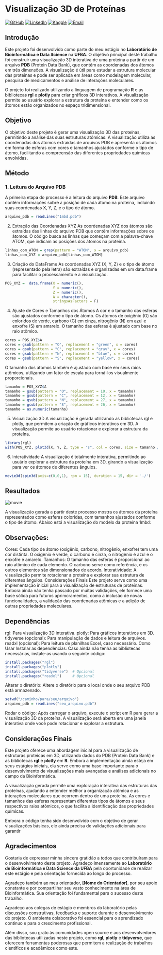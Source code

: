 # Visualização 3D de Proteínas

[![GitHub](https://img.shields.io/badge/GitHub-Eduardo%20Coqueiro-blue?style=flat&logo=github)](https://github.com/Edu-png)
[![LinkedIn](https://img.shields.io/badge/LinkedIn-Eduardo%20Coqueiro-blue?style=flat&logo=linkedin)](https://www.linkedin.com/in/eduardocoqueiro)
[![Kaggle](https://img.shields.io/badge/Kaggle-Eduardo%20Coqueiro-blue?style=flat&logo=kaggle)](https://www.kaggle.com)
[![Email](https://img.shields.io/badge/Email-eduardocoqueiro%40gmail.com-blue?style=flat&logo=gmail)](mailto:eduardocoqueiro@gmail.com)

## Introdução

Este projeto foi desenvolvido como parte do meu estágio no **Laboratório de Bioinformática e Data Science** na **UFBA**. O objetivo principal deste trabalho foi construir uma visualização 3D interativa de uma proteína a partir de um arquivo **PDB** (Protein Data Bank), que contém as coordenadas dos átomos em três dimensões. A visualização é útil para estudar a estrutura molecular das proteínas e pode ser aplicada em áreas como modelagem molecular, pesquisa de medicamentos e análise de interações moleculares.

O projeto foi realizado utilizando a linguagem de programação **R** e as bibliotecas **rgl** e **plotly** para criar gráficos 3D interativos. A visualização permite ao usuário explorar a estrutura da proteína e entender como os átomos estão organizados no espaço tridimensional.

## Objetivo

O objetivo deste projeto é gerar uma visualização 3D das proteínas, permitindo a análise das suas estruturas atômicas. A visualização utiliza as coordenadas dos átomos extraídas de arquivos PDB e apresenta os átomos em forma de esferas com cores e tamanhos ajustados conforme o tipo de átomo, facilitando a compreensão das diferentes propriedades químicas envolvidas.

## Método

### 1. **Leitura do Arquivo PDB**
A primeira etapa do processo é a leitura do arquivo **PDB**. Este arquivo contém informações sobre a posição de cada átomo na proteína, incluindo suas coordenadas X, Y, Z, e o tipo de átomo.

```r
arquivo_pdb = readLines("1mbd.pdb")
```

2. Extração das Coordenadas XYZ
As coordenadas XYZ dos átomos são extraídas das linhas do arquivo PDB que contêm informações sobre os átomos. O código busca as linhas que começam com a palavra-chave ATOM, que indicam as posições dos átomos na proteína.

```r
linhas_com_ATOM = grep(pattern = "ATOM", x = arquivo_pdb)
linhas_com_XYZ = arquivo_pdb[linhas_com_ATOM]
```

3. Criação do DataFrame
As coordenadas XYZ (X, Y, Z) e o tipo de átomo (representado pela letra) são extraídas e organizadas em um data.frame para facilitar o processamento e a visualização.

```r
POS_XYZ =  data.frame(X = numeric(),
                      Y = numeric(),
                      Z = numeric(),
                      A = character(),
                      stringsAsFactors = F)
```

4. Ajuste de Cores e Tamanhos dos Átomos
A cor e o tamanho das esferas são ajustados conforme o tipo de átomo. Os átomos de oxigênio (O) são coloridos de verde, carbono (C) em cinza, nitrogênio (N) em azul e enxofre (S) em amarelo. O tamanho das esferas é ajustado com base no raio atômico.

```r
cores = POS_XYZ$A
cores = gsub(pattern = "O", replacement = "green", x = cores)
cores = gsub(pattern = "C", replacement = "gray", x = cores)
cores = gsub(pattern = "N", replacement = "blue", x = cores)
cores = gsub(pattern = "S", replacement = "yellow", x = cores)
```

O tamanho dos átomos também é ajustado com base em seus raios atômicos, utilizando um fator de escala para torná-los visualmente proporcionais.

```r
tamanho = POS_XYZ$A
tamanho = gsub(pattern = "O", replacement = 10, x = tamanho)
tamanho = gsub(pattern = "C", replacement = 12, x = tamanho)
tamanho = gsub(pattern = "N", replacement = 27, x = tamanho)
tamanho = gsub(pattern = "S", replacement = 26, x = tamanho)
tamanho = as.numeric(tamanho)
```

5. Visualização 3D
A visualização é gerada utilizando as bibliotecas rgl e plotly, que permitem a criação de gráficos interativos em 3D. A visualização permite ao usuário rotacionar e explorar a estrutura da proteína.

```r
library(rgl)
with(POS_XYZ, plot3d(X, Y, Z, type = "s", col = cores, size = tamanho / 10))
```

6. Interatividade
A visualização é totalmente interativa, permitindo ao usuário explorar a estrutura da proteína em 3D, girando a visualização para ver os átomos de diferentes ângulos.

```r
movie3d(spin3d(axis=c(0,0,1), rpm = 15), duration = 15, dir = './')
```

## Resultados

![movie](https://github.com/user-attachments/assets/f0c950f2-804e-4021-90e5-444ca10cb87f)

A visualização gerada a partir deste processo mostra os átomos da proteína representados como esferas coloridas, com tamanhos ajustados conforme o tipo de átomo. Abaixo está a visualização do modelo da proteína 1mbd:


## Observações:
Cores: Cada tipo de átomo (oxigênio, carbono, nitrogênio, enxofre) tem uma cor distinta. O oxigênio é verde, o carbono é cinza, o nitrogênio é azul e o enxofre é amarelo.
Tamanhos: O tamanho das esferas é proporcional ao raio atômico de cada elemento. O carbono serve como referência, e os outros elementos são dimensionados de acordo.
Interatividade: A visualização permite rotacionar a proteína e explorar sua estrutura de diferentes ângulos.
Considerações Finais
Este projeto serve como uma implementação inicial para a visualização de estruturas de proteínas. Embora ainda não tenha passado por muitas validações, ele fornece uma base sólida para futuros aprimoramentos, como a inclusão de novas funcionalidades, a validação das coordenadas atômicas e a adição de outras propriedades moleculares.

## Dependências
rgl: Para visualização 3D interativa.
plotly: Para gráficos interativos em 3D.
tidyverse (opcional): Para manipulação de dados e leitura de arquivos.
readxl (opcional): Para leitura de planilhas Excel, caso necessário.
Como Usar
Instalar as dependências:
Caso ainda não tenha as bibliotecas necessárias, instale-as usando o seguinte código:

```r
install.packages("rgl")
install.packages("plotly")
install.packages("tidyverse")  # Opcional
install.packages("readxl")     # Opcional
```
Alterar o diretório:
Altere o diretório para o local onde o seu arquivo PDB está armazenado.


```r
setwd("/caminho/para/seu/arquivo")
arquivo_pdb = readLines("seu_arquivo.pdb")
```
Rodar o código:
Após carregar o arquivo, execute o script em R para gerar a visualização 3D da proteína. A visualização será aberta em uma janela interativa onde você pode rotacionar e explorar a estrutura.

## Considerações Finais

Este projeto oferece uma abordagem inicial para a visualização de estruturas proteicas em 3D, utilizando dados do PDB (Protein Data Bank) e as bibliotecas **rgl** e **plotly** em **R**. Embora a implementação ainda esteja em seus estágios iniciais, ela serve como uma base importante para o desenvolvimento de visualizações mais avançadas e análises adicionais no campo da Bioinformática.

A visualização gerada permite uma exploração interativa das estruturas das proteínas, ajudando a entender melhor a organização atômica e as interações moleculares que ocorrem dentro de uma proteína. As cores e tamanhos das esferas representam diferentes tipos de átomos e seus respectivos raios atômicos, o que facilita a identificação das propriedades químicas.

Embora o código tenha sido desenvolvido com o objetivo de gerar visualizações básicas, ele ainda precisa de validações adicionais para garantir 

## Agradecimentos

Gostaria de expressar minha sincera gratidão a todos que contribuíram para o desenvolvimento deste projeto. Agradeço imensamente ao **Laboratório de Bioinformática e Data Science da UFBA** pela oportunidade de realizar este estágio e pela orientação fornecida ao longo do processo.

Agradeço também ao meu orientador, **[Nome do Orientador]**, por seu apoio constante e por compartilhar seu vasto conhecimento na área de Bioinformática. Sua orientação foi fundamental para o sucesso deste trabalho.

Agradeço aos colegas de estágio e membros do laboratório pelas discussões construtivas, feedbacks e suporte durante o desenvolvimento do projeto. O ambiente colaborativo foi essencial para o aprendizado contínuo e para o crescimento profissional.

Além disso, sou grato às comunidades open source e aos desenvolvedores das bibliotecas utilizadas neste projeto, como **rgl**, **plotly** e **tidyverse**, que oferecem ferramentas poderosas que permitem a realização de trabalhos científicos e acadêmicos como este.
